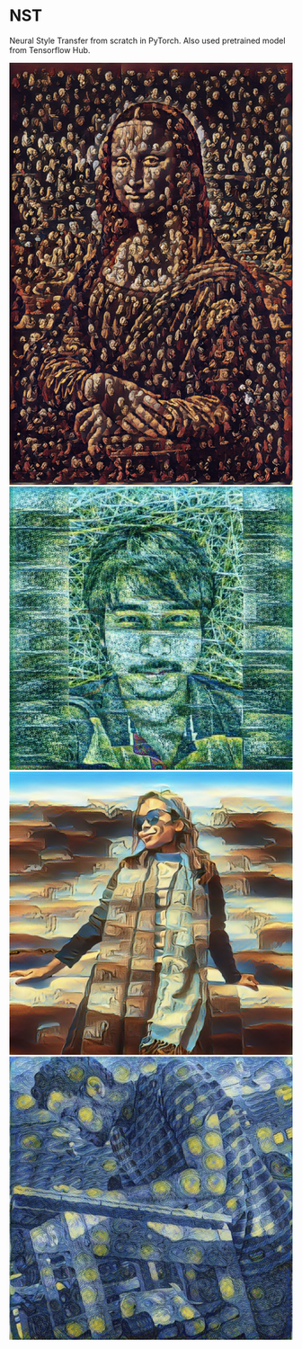 # NST
Neural Style Transfer from scratch in PyTorch.
Also used pretrained model from Tensorflow Hub.

![](https://github.com/Saranga7/NST/blob/master/tensorflow_colab/monalisa_gom.jpg)
![](https://github.com/Saranga7/NST/blob/master/tensorflow_colab/saranga_monet.jpg)
![](https://github.com/Saranga7/NST/blob/master/tensorflow_colab/rikee_dali.jpg)
![](https://github.com/Saranga7/NST/blob/master/tensorflow_colab/mriganka_starrynight.jpg)
